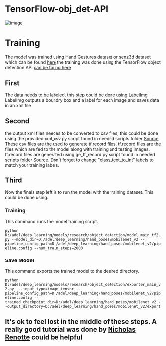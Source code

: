 # TensorFlow-obj_det-API

![image](https://user-images.githubusercontent.com/63298005/179505293-8c0d2cf1-2fc6-48f8-87dd-09acb4f5f15d.png)



# Training
The model was trained using Hand Gestures dataset or senz3d dataset which can be found [here](https://lttm.dei.unipd.it/downloads/gesture/) the training was done using the TensorFlow object detection API [can be found here ](https://github.com/tensorflow/models/tree/master/research/object_detection)

## First 
The data needs to be labeled, this step could be done using [LabelImg](https://github.com/heartexlabs/labelImg)
LabelImg outputs a boundry box and a label for each image and saves data in an xml file 


## Second 
the output xml files needes to be converted to csv files, this could be done using the provided xml_csv.py script found in needed scripts folder [Source](https://github.com/datitran/raccoon_dataset).
These csv files are the used to generate tf.record files, tf.record files are the files which are fed to the model along with training and testing images. tf.record files are generated using ge_tf_record.py script found in needed scripts folder [Source](https://github.com/datitran/raccoon_dataset). Don't forget to change "class_text_to_int" labels to match your training labels.

## Third
Now the finals step left is to run the model with the training dataset. This could be done using.

### Training
This command runs the model training script.

`python D:/adel/deep_learning/models/research/object_detection/model_main_tf2.py --model_dir=D:/adel/deep_learning/hand_poses/mobilenet_v2 --pipeline_config_path=D:/adel/deep_learning/hand_poses/mobilenet_v2/pipeline.config --num_train_steps=2000`



### Save Model
This command exports the trained model to the desired directory.

`python D:/adel/deep_learning/models/research/object_detection/exporter_main_v2.py  --input_type=image_tensor --pipeline_config_path=D:/adel/deep_learning/hand_poses/mobilenet_v2/pipeline.config --trained_checkpoint_dir=D:/adel/deep_learning/hand_poses/mobilenet_v2 --output_directory=D:/adel/deep_learning/hand_poses/mobilenet_v2/export`


## It's ok to feel lost in the middle of these steps. A really good tutorial was done by [Nicholas Renotte](https://www.youtube.com/watch?v=yqkISICHH-U) could be helpful 

